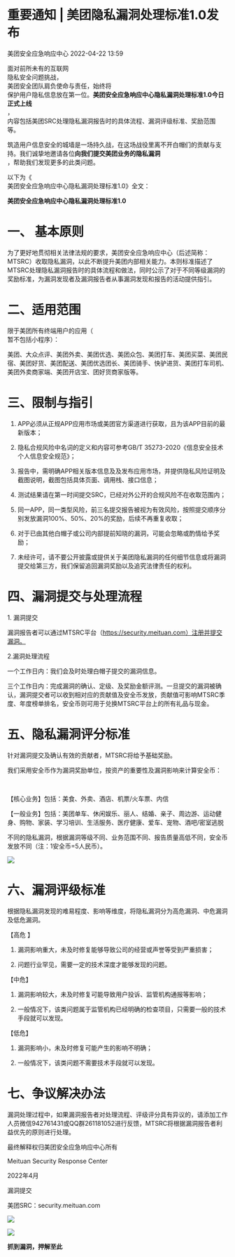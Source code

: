 #  重要通知 | 美团隐私漏洞处理标准1.0发布   
 美团安全应急响应中心   2022-04-22 13:59  
  
面对前所未有的互联网  
隐私安全问题挑战，  
美团安全团队肩负使命与责任，始终将  
保护用户隐私信息放在第一位。**美团安全应急响应中心隐私漏洞处理标准1.0今日正式上线**  
，  
内容包括美团SRC处理隐私漏洞报告时的具体流程、漏洞评级标准、奖励范围等。  
  
  
筑造用户信息安全的城墙是一场持久战，在这场战役里离不开白帽们的贡献与支持。我们诚挚地邀请各位**向我们提交美团业务的隐私漏洞**  
，帮助我们发现更多的此类问题。  
  
  
以下为《  
美团安全应急响应中心隐私漏洞处理标准1.0》全文：  
  
**美团安全应急响应中心隐私漏洞处理标准1.0**  
  
# 一、 基本原则  
  
为了更好地贯彻相关法律法规的要求，美团安全应急响应中心（后述简称：MTSRC）收取隐私漏洞，以此不断提升美团内部相关能力。本则标准描述了MTSRC处理隐私漏洞报告时的具体流程和做法，同时公示了对于不同等级漏洞的奖励标准，为漏洞发现者及漏洞报告者从事漏洞发现和报告的活动提供指引。  
  
# 二、适用范围  
  
限于美团所有终端用户的应用（  
暂不包括小程序）：  
  
美团、大众点评、美团外卖、美团优选、美团众包、美团打车、美团买菜、美团民宿、美团好货、美团配送、美团优选团长、美团骑手、快驴进货、美团打车司机、美团外卖商家端、美团开店宝、团好货商家版等。  
  
# 三、限制与指引  
1. APP必须从正规APP应用市场或美团官方渠道进行获取，且为该APP目前的最新版本；  
  
1. 隐私合规风险中名词的定义和内容可参考GB/T 35273-2020《信息安全技术个人信息安全规范》；  
  
1. 报告中，需明确APP相关版本信息及及发布应用市场，并提供隐私风险证明及截图说明，截图包括具体页面、调用栈、接口信息；  
  
1. 测试结果请在第一时间提交SRC，已经对外公开的合规风险不在收取范围内；  
  
1. 同一APP，同一类型风险，前三名提交报告被视为有效风险，按照提交顺序分别发放漏洞100%、50%、20%的奖励，后续不再重复收取；  
  
1. 对于已由其他白帽子或公司内部提前知晓的漏洞，可能会忽略或酌情给予奖励；  
  
1. 未经许可，请不要公开披露或提供关于美团隐私漏洞的任何细节信息或将漏洞提交给第三方，我们保留追回漏洞奖励以及追究法律责任的权利。  
  
# 四、漏洞提交与处理流程   
  
1. 漏洞提交  
  
漏洞报告者可以通过MTSRC平台（https://security.meituan.com）注册并提交漏洞。  
  
  
2.漏洞处理流程  
  
一个工作日内：我们会及时处理白帽子提交的漏洞信息。   
  
三个工作日内：完成漏洞的确认、定级、及奖励金额评测。一旦提交的漏洞被确认，漏洞提交者可以收到相对应的贡献值及安全币发放，贡献值可影响MTSRC季度、年度榜单排名，安全币则可用于兑换MTSRC平台上的所有礼品与现金。  
  
# 五、隐私漏洞评分标准  
  
针对漏洞提交及确认有效的贡献者，MTSRC将给予基础奖励。   
  
我们采用安全币作为漏洞奖励单位，按资产的重要性及漏洞影响来计算安全币：   
  
   
  
【核心业务】包括：美食、外卖、酒店、机票/火车票、内信  
  
【一般业务】包括：美团单车、休闲娱乐、丽人、结婚、亲子、周边游、运动健身、购物、家装、学习培训、生活服务、医疗健康、爱车、宠物、酒吧/密室逃脱  
  
  
不同的隐私漏洞，根据漏洞等级不同、业务范围不同、报告质量高低不同，安全币发放不同（注：1安全币=5人民币）。  
  
![](https://mmbiz.qpic.cn/mmbiz_png/6tKK4bYDvynsA5Jg1vavNA9wgwC84M7zwQVYrhyBgAyN16bBoXiaa4icwSG51gfsCFkldEImv6qWSkLUpLicjAgDg/640?wx_fmt=png "")  
  
# 六、漏洞评级标准  
  
根据隐私漏洞发现的难易程度、影响等维度，将隐私漏洞分为高危漏洞、中危漏洞及低危漏洞。  
  
  
【高危 】  
1. 漏洞影响重大，未及时修复能够导致公司的经营或声誉等受到严重损害；  
  
1. 问题行业罕见，需要一定的技术深度才能够发现的问题。  
  
【中危】  
1.  漏洞影响较大，未及时修复可能导致用户投诉、监管机构通报等影响；  
  
1. 一般情况下，该类问题属于监管机构已经明确的检查项目，只需要一般的技术手段就可以发现。  
  
【低危】  
1. 漏洞影响小，未及时修复可能产生的影响不明确；  
  
1. 一般情况下，该类问题不需要技术手段就可以发现。  
  
# 七、争议解决办法   
  
漏洞处理过程中，如果漏洞报告者对处理流程、评级评分具有异议的，请添加工作人员微信942761431或QQ群261181052进行反馈，MTSRC将根据漏洞报告者利益优先的原则进行处理。  
  
  
  
最终解释权归美团安全应急响应中心所有   
  
Meituan Security Response Center  
  
2022年4月  
  
  
  
  
漏洞提交  
  
  
美团SRC：security.meituan.com  
  
![](https://mmbiz.qpic.cn/mmbiz_jpg/6tKK4bYDvylyW9C1JH5upzGFsWIhtRZd24N7DaoTsmic0ERtsE7yCueQ6r0hHGaEibnVMnEpqghKOv3GQO8NI9Zg/640?wx_fmt=jpeg "")  
  
  
  
![](https://mmbiz.qpic.cn/mmbiz_gif/6tKK4bYDvykKt5KVh5GicqzzLVKkj7IOONOgiaV8zf1UXM74m5bOxgLL8HYBrQlhh7aoTgIzq1xQ2mAib6pgMjWTA/640?wx_fmt=gif "")  
  
**抓到漏洞，押解至此**  
  
